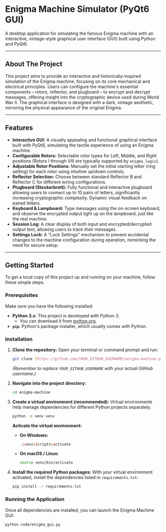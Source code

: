 # Enigma Machine Simulator (PyQt6 GUI)

A desktop application for simulating the famous Enigma machine with an interactive, vintage-style graphical user interface (GUI) built using Python and PyQt6.

---

## About The Project

This project aims to provide an interactive and historically-inspired simulation of the Enigma machine, focusing on its core mechanical and electrical principles. Users can configure the machine's essential components – rotors, reflector, and plugboard – to encrypt and decrypt messages, offering insight into the cryptographic device used during World War II. The graphical interface is designed with a dark, vintage aesthetic, mirroring the physical appearance of the original Enigma.

---

## Features

* **Interactive GUI:** A visually appealing and functional graphical interface built with PyQt6, simulating the tactile experience of using an Enigma machine.
* **Configurable Rotors:** Selectable rotor types for Left, Middle, and Right positions (Rotors I through VIII are typically supported by `enigma_logic`).
* **Adjustable Rotor Positions:** Manually set the initial starting letter (ring setting) for each rotor using intuitive up/down controls.
* **Reflector Selection:** Choose between standard Reflector B and Reflector C for different wiring configurations.
* **Plugboard (Steckerbrett):** Fully functional and interactive plugboard allowing users to connect up to 10 pairs of letters, significantly increasing cryptographic complexity. Dynamic visual feedback on paired letters.
* **Keyboard & Lampboard:** Type messages using the on-screen keyboard, and observe the encrypted output light up on the lampboard, just like the real machine.
* **Session Log:** A clear display of both input and encrypted/decrypted output text, allowing users to track their messages.
* **Settings Lock:** A "Lock Settings" mechanism to prevent accidental changes to the machine configuration during operation, mimicking the need for secure setup.

---

## Getting Started

To get a local copy of this project up and running on your machine, follow these simple steps.

### Prerequisites

Make sure you have the following installed:

* **Python 3.x**: This project is developed with Python 3.
    * You can download it from [python.org](https://www.python.org/downloads/).
* **`pip`**: Python's package installer, which usually comes with Python.

### Installation

1.  **Clone the repository:**
    Open your terminal or command prompt and run:
    ```bash
    git clone [https://github.com/YOUR_GITHUB_USERNAME/enigma-machine.git](https://github.com/YOUR_GITHUB_USERNAME/enigma-machine.git)
    ```
    *(Remember to replace `YOUR_GITHUB_USERNAME` with your actual GitHub username.)*

2.  **Navigate into the project directory:**
    ```bash
    cd enigma-machine
    ```

3.  **Create a virtual environment (recommended):**
    Virtual environments help manage dependencies for different Python projects separately.
    ```bash
    python -m venv venv
    ```
    **Activate the virtual environment:**
    * **On Windows:**
        ```bash
        .\venv\Scripts\activate
        ```
    * **On macOS / Linux:**
        ```bash
        source venv/bin/activate
        ```

4.  **Install the required Python packages:**
    With your virtual environment activated, install the dependencies listed in `requirements.txt`:
    ```bash
    pip install -r requirements.txt
    ```

### Running the Application

Once all dependencies are installed, you can launch the Enigma Machine GUI:

```bash
python code/enigma_gui.py